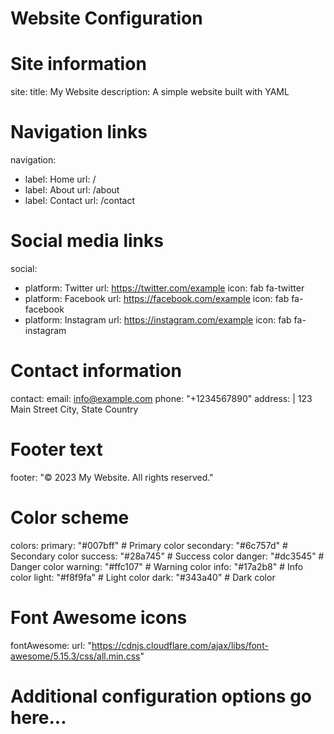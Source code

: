 # Website Configuration

# Site information
site:
  title: My Website
  description: A simple website built with YAML

# Navigation links
navigation:
  - label: Home
    url: /
  - label: About
    url: /about
  - label: Contact
    url: /contact

# Social media links
social:
  - platform: Twitter
    url: https://twitter.com/example
    icon: fab fa-twitter
  - platform: Facebook
    url: https://facebook.com/example
    icon: fab fa-facebook
  - platform: Instagram
    url: https://instagram.com/example
    icon: fab fa-instagram

# Contact information
contact:
  email: info@example.com
  phone: "+1234567890"
  address: |
    123 Main Street
    City, State
    Country

# Footer text
footer: "© 2023 My Website. All rights reserved."

# Color scheme
colors:
  primary: "#007bff"          # Primary color
  secondary: "#6c757d"        # Secondary color
  success: "#28a745"          # Success color
  danger: "#dc3545"           # Danger color
  warning: "#ffc107"          # Warning color
  info: "#17a2b8"             # Info color
  light: "#f8f9fa"            # Light color
  dark: "#343a40"             # Dark color

# Font Awesome icons
fontAwesome:
  url: "https://cdnjs.cloudflare.com/ajax/libs/font-awesome/5.15.3/css/all.min.css"

# Additional configuration options go here...
